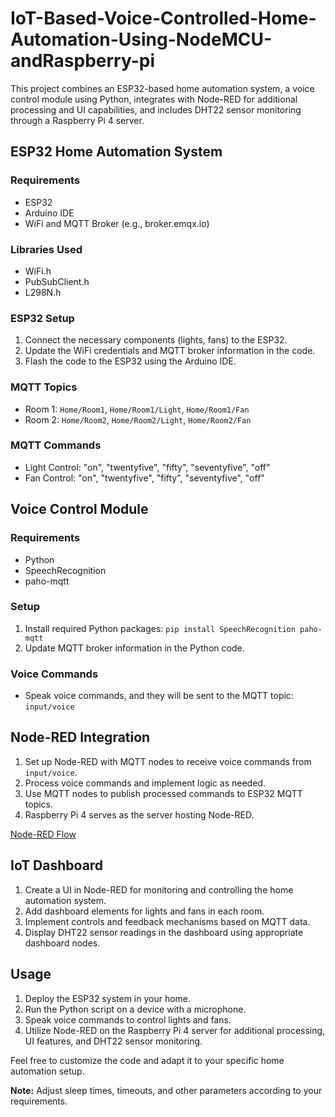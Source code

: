 # IoT-Based-Voice-Controlled-Home-Automation-Using-NodeMCU-andRaspberry-pi

This project combines an ESP32-based home automation system, a voice control module using Python, integrates with Node-RED for additional processing and UI capabilities, and includes DHT22 sensor monitoring through a Raspberry Pi 4 server.

## ESP32 Home Automation System

### Requirements
- ESP32
- Arduino IDE
- WiFi and MQTT Broker (e.g., broker.emqx.io)

### Libraries Used
- WiFi.h
- PubSubClient.h
- L298N.h

### ESP32 Setup
1. Connect the necessary components (lights, fans) to the ESP32.
2. Update the WiFi credentials and MQTT broker information in the code.
3. Flash the code to the ESP32 using the Arduino IDE.

### MQTT Topics
- Room 1: `Home/Room1`, `Home/Room1/Light`, `Home/Room1/Fan`
- Room 2: `Home/Room2`, `Home/Room2/Light`, `Home/Room2/Fan`

### MQTT Commands
- Light Control: "on", "twentyfive", "fifty", "seventyfive", "off"
- Fan Control: "on", "twentyfive", "fifty", "seventyfive", "off"

## Voice Control Module

### Requirements
- Python
- SpeechRecognition
- paho-mqtt

### Setup
1. Install required Python packages: `pip install SpeechRecognition paho-mqtt`
2. Update MQTT broker information in the Python code.

### Voice Commands
- Speak voice commands, and they will be sent to the MQTT topic: `input/voice`

## Node-RED Integration

1. Set up Node-RED with MQTT nodes to receive voice commands from `input/voice`.
2. Process voice commands and implement logic as needed.
3. Use MQTT nodes to publish processed commands to ESP32 MQTT topics.
4. Raspberry Pi 4 serves as the server hosting Node-RED.

[Node-RED Flow](file:///home/abdullah/Downloads/Screenshot%20from%202023-11-30%2005-13-49.webp)

## IoT Dashboard

1. Create a UI in Node-RED for monitoring and controlling the home automation system.
2. Add dashboard elements for lights and fans in each room.
3. Implement controls and feedback mechanisms based on MQTT data.
4. Display DHT22 sensor readings in the dashboard using appropriate dashboard nodes.

## Usage

1. Deploy the ESP32 system in your home.
2. Run the Python script on a device with a microphone.
3. Speak voice commands to control lights and fans.
4. Utilize Node-RED on the Raspberry Pi 4 server for additional processing, UI features, and DHT22 sensor monitoring.

Feel free to customize the code and adapt it to your specific home automation setup.

**Note:** Adjust sleep times, timeouts, and other parameters according to your requirements.

